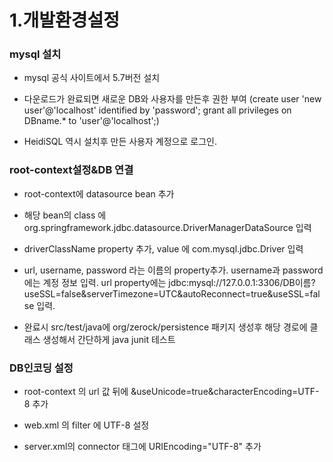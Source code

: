# 1.개발환경설정

### mysql 설치

- mysql 공식 사이트에서 5.7버전 설치

- 다운로드가 완료되면 새로운 DB와 사용자를 만든후 권한 부여
(create user 'new user'@'localhost' identified by 'password';
 grant all privileges on DBname.* to 'user'@'localhost';)
 
- HeidiSQL 역시 설치후 만든 사용자 계정으로 로그인.


### root-context설정&DB 연결

- root-context에 datasource bean 추가

- 해당 bean의 class 에 org.springframework.jdbc.datasource.DriverManagerDataSource 입력

- driverClassName property 추가, value 에 com.mysql.jdbc.Driver 입력

- url, username, password 라는 이름의 property추가. username과 password에는 계정 정보 입력.
  url property에는 jdbc:mysql://127.0.0.1:3306/DB이름?useSSL=false&amp;serverTimezone=UTC&amp;autoReconnect=true&amp;useSSL=false
  입력. 
  
- 완료시 src/test/java에 org/zerock/persistence 패키지 생성후 해당 경로에 클래스 생성해서 간단하게 java junit 테스트


### DB인코딩 설정

- root-context 의 url 값 뒤에 &amp;useUnicode=true&amp;characterEncoding=UTF-8 추가

- web.xml 의 filter 에 UTF-8 설정

- server.xml의 connector 태그에 URIEncoding="UTF-8" 추가
